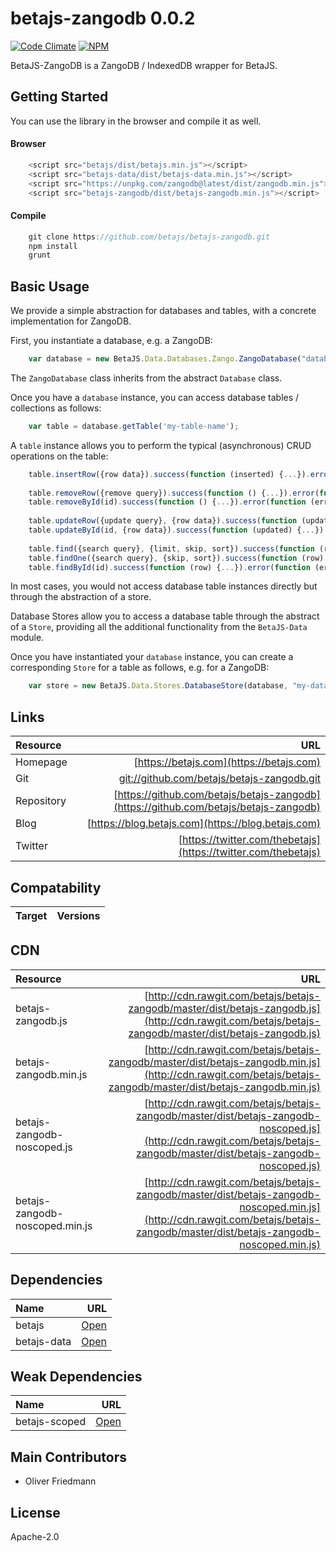# betajs-zangodb 0.0.2
[![Code Climate](https://codeclimate.com/github/betajs/betajs-zangodb/badges/gpa.svg)](https://codeclimate.com/github/betajs/betajs-zangodb)
[![NPM](https://img.shields.io/npm/v/betajs-zangodb.svg?style=flat)](https://www.npmjs.com/package/betajs-zangodb)


BetaJS-ZangoDB is a ZangoDB / IndexedDB wrapper for BetaJS.



## Getting Started


You can use the library in the browser and compile it as well.

#### Browser

```javascript
	<script src="betajs/dist/betajs.min.js"></script>
	<script src="betajs-data/dist/betajs-data.min.js"></script>
	<script src="https://unpkg.com/zangodb@latest/dist/zangodb.min.js"></script>
	<script src="betajs-zangodb/dist/betajs-zangodb.min.js"></script>
``` 

#### Compile

```javascript
	git clone https://github.com/betajs/betajs-zangodb.git
	npm install
	grunt
```



## Basic Usage


We provide a simple abstraction for databases and tables, with a concrete implementation for ZangoDB.

First, you instantiate a database, e.g. a ZangoDB:

```javascript
	var database = new BetaJS.Data.Databases.Zango.ZangoDatabase("database");
```
 
The `ZangoDatabase` class inherits from the abstract `Database` class.

Once you have a `database` instance, you can access database tables / collections as follows:

```javascript
	var table = database.getTable('my-table-name');
```

A `table` instance allows you to perform the typical (asynchronous) CRUD operations on the table:

```javascript
	table.insertRow({row data}).success(function (inserted) {...}).error(function (error) {...});
	
	table.removeRow({remove query}).success(function () {...}).error(function (error) {...});
	table.removeById(id).success(function () {...}).error(function (error) {...});
	
	table.updateRow({update query}, {row data}).success(function (updated) {...}).error(function (error) {...});
	table.updateById(id, {row data}).success(function (updated) {...}).error(function (error) {...});
	
	table.find({search query}, {limit, skip, sort}).success(function (rowIterator) {...}).error(function (error) {...});
	table.findOne({search query}, {skip, sort}).success(function (row) {...}).error(function (error) {...});
	table.findById(id).success(function (row) {...}).error(function (error) {...});
``` 

In most cases, you would not access database table instances directly but through the abstraction of a store.

Database Stores allow you to access a database table through the abstract of a `Store`, providing all the additional functionality from the `BetaJS-Data` module.

Once you have instantiated your `database` instance, you can create a corresponding `Store` for a table as follows, e.g. for a ZangoDB:

```javascript
	var store = new BetaJS.Data.Stores.DatabaseStore(database, "my-database-table");
```


## Links
| Resource   | URL |
| :--------- | --: |
| Homepage   | [https://betajs.com](https://betajs.com) |
| Git        | [git://github.com/betajs/betajs-zangodb.git](git://github.com/betajs/betajs-zangodb.git) |
| Repository | [https://github.com/betajs/betajs-zangodb](https://github.com/betajs/betajs-zangodb) |
| Blog       | [https://blog.betajs.com](https://blog.betajs.com) | 
| Twitter    | [https://twitter.com/thebetajs](https://twitter.com/thebetajs) | 
 



## Compatability
| Target | Versions |
| :----- | -------: |


## CDN
| Resource | URL |
| :----- | -------: |
| betajs-zangodb.js | [http://cdn.rawgit.com/betajs/betajs-zangodb/master/dist/betajs-zangodb.js](http://cdn.rawgit.com/betajs/betajs-zangodb/master/dist/betajs-zangodb.js) |
| betajs-zangodb.min.js | [http://cdn.rawgit.com/betajs/betajs-zangodb/master/dist/betajs-zangodb.min.js](http://cdn.rawgit.com/betajs/betajs-zangodb/master/dist/betajs-zangodb.min.js) |
| betajs-zangodb-noscoped.js | [http://cdn.rawgit.com/betajs/betajs-zangodb/master/dist/betajs-zangodb-noscoped.js](http://cdn.rawgit.com/betajs/betajs-zangodb/master/dist/betajs-zangodb-noscoped.js) |
| betajs-zangodb-noscoped.min.js | [http://cdn.rawgit.com/betajs/betajs-zangodb/master/dist/betajs-zangodb-noscoped.min.js](http://cdn.rawgit.com/betajs/betajs-zangodb/master/dist/betajs-zangodb-noscoped.min.js) |



## Dependencies
| Name | URL |
| :----- | -------: |
| betajs | [Open](https://github.com/betajs/betajs) |
| betajs-data | [Open](https://github.com/betajs/betajs-data) |


## Weak Dependencies
| Name | URL |
| :----- | -------: |
| betajs-scoped | [Open](https://github.com/betajs/betajs-scoped) |


## Main Contributors

- Oliver Friedmann

## License

Apache-2.0







